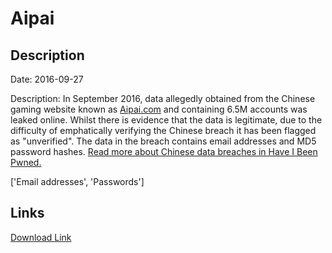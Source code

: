 # Aipai

## Description

Date: 2016-09-27

Description:
In September 2016, data allegedly obtained from the Chinese gaming website known as <a href="http://aipai.com" target="_blank" rel="noopener">Aipai.com</a> and containing 6.5M accounts was leaked online. Whilst there is evidence that the data is legitimate, due to the difficulty of emphatically verifying the Chinese breach it has been flagged as &quot;unverified&quot;. The data in the breach contains email addresses and MD5 password hashes. <a href="https://www.troyhunt.com/handling-chinese-data-breaches-in-have-i-been-pwned/" target="_blank" rel="noopener">Read more about Chinese data breaches in Have I Been Pwned.</a>


['Email addresses', 'Passwords']

## Links

[Download Link](https://link-to.net/1229997/630.6761822879508/dynamic/?r=aHR0cHM6Ly93d3cubWVkaWFmaXJlLmNvbS92aWV3L1R3Rm9CNWdPUnlkbm9RUy9haXBhaS5jb20vZmlsZQ==)